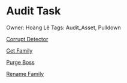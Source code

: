 # Audit Task

Owner: Hoàng Lê
Tags: Audit_Asset, Pulldown

[Corrupt Detector](Audit%20Task%20e0c00c2f83be487385bd4ed06895a2de/Corrupt%20Detector%20ee05214d3d1641caa9af141280657e93.md)

[Get Family](Audit%20Task%20e0c00c2f83be487385bd4ed06895a2de/Get%20Family%208e1425145392448c8da6bff5248aa8f8.md)

[Purge Boss](Audit%20Task%20e0c00c2f83be487385bd4ed06895a2de/Purge%20Boss%209ebb1732c2fa497ba6c5f2fba6b2505c.md)

[Rename Family](Audit%20Task%20e0c00c2f83be487385bd4ed06895a2de/Rename%20Family%20135209f7cb5546c9bbcdbc6bc2633180.md)